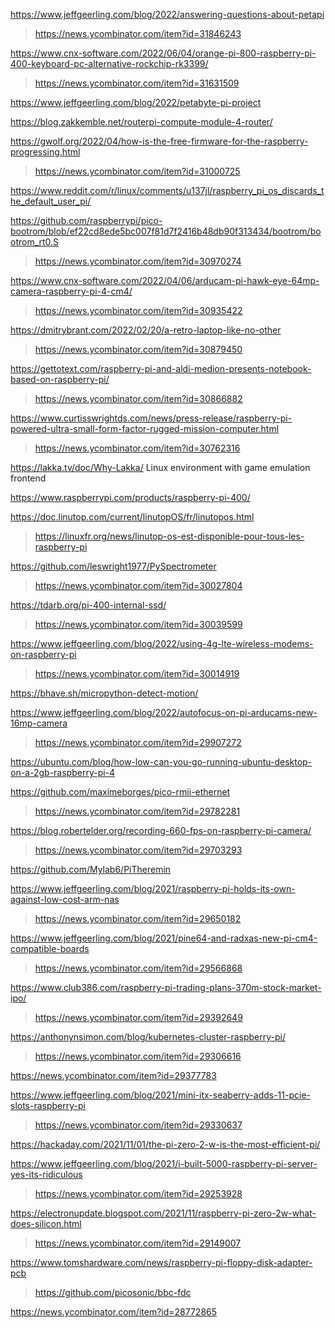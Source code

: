 https://www.jeffgeerling.com/blog/2022/answering-questions-about-petapi
> https://news.ycombinator.com/item?id=31846243

https://www.cnx-software.com/2022/06/04/orange-pi-800-raspberry-pi-400-keyboard-pc-alternative-rockchip-rk3399/
> https://news.ycombinator.com/item?id=31631509

https://www.jeffgeerling.com/blog/2022/petabyte-pi-project

https://blog.zakkemble.net/routerpi-compute-module-4-router/

https://gwolf.org/2022/04/how-is-the-free-firmware-for-the-raspberry-progressing.html
> https://news.ycombinator.com/item?id=31000725

https://www.reddit.com/r/linux/comments/u137jl/raspberry_pi_os_discards_the_default_user_pi/

https://github.com/raspberrypi/pico-bootrom/blob/ef22cd8ede5bc007f81d7f2416b48db90f313434/bootrom/bootrom_rt0.S
> https://news.ycombinator.com/item?id=30970274

https://www.cnx-software.com/2022/04/06/arducam-pi-hawk-eye-64mp-camera-raspberry-pi-4-cm4/
> https://news.ycombinator.com/item?id=30935422

https://dmitrybrant.com/2022/02/20/a-retro-laptop-like-no-other
> https://news.ycombinator.com/item?id=30879450

https://gettotext.com/raspberry-pi-and-aldi-medion-presents-notebook-based-on-raspberry-pi/
> https://news.ycombinator.com/item?id=30866882

https://www.curtisswrightds.com/news/press-release/raspberry-pi-powered-ultra-small-form-factor-rugged-mission-computer.html
> https://news.ycombinator.com/item?id=30762316

https://lakka.tv/doc/Why-Lakka/ Linux environment with game emulation frontend

https://www.raspberrypi.com/products/raspberry-pi-400/

https://doc.linutop.com/current/linutopOS/fr/linutopos.html
> https://linuxfr.org/news/linutop-os-est-disponible-pour-tous-les-raspberry-pi

https://github.com/leswright1977/PySpectrometer
> https://news.ycombinator.com/item?id=30027804

https://tdarb.org/pi-400-internal-ssd/
> https://news.ycombinator.com/item?id=30039599

https://www.jeffgeerling.com/blog/2022/using-4g-lte-wireless-modems-on-raspberry-pi
> https://news.ycombinator.com/item?id=30014919

https://bhave.sh/micropython-detect-motion/

https://www.jeffgeerling.com/blog/2022/autofocus-on-pi-arducams-new-16mp-camera
> https://news.ycombinator.com/item?id=29907272

https://ubuntu.com/blog/how-low-can-you-go-running-ubuntu-desktop-on-a-2gb-raspberry-pi-4

https://github.com/maximeborges/pico-rmii-ethernet
> https://news.ycombinator.com/item?id=29782281

https://blog.robertelder.org/recording-660-fps-on-raspberry-pi-camera/
> https://news.ycombinator.com/item?id=29703293

https://github.com/Mylab6/PiTheremin

https://www.jeffgeerling.com/blog/2021/raspberry-pi-holds-its-own-against-low-cost-arm-nas
> https://news.ycombinator.com/item?id=29650182

https://www.jeffgeerling.com/blog/2021/pine64-and-radxas-new-pi-cm4-compatible-boards
> https://news.ycombinator.com/item?id=29566868

https://www.club386.com/raspberry-pi-trading-plans-370m-stock-market-ipo/
> https://news.ycombinator.com/item?id=29392649

https://anthonynsimon.com/blog/kubernetes-cluster-raspberry-pi/
> https://news.ycombinator.com/item?id=29306616

https://news.ycombinator.com/item?id=29377783

https://www.jeffgeerling.com/blog/2021/mini-itx-seaberry-adds-11-pcie-slots-raspberry-pi
> https://news.ycombinator.com/item?id=29330637

https://hackaday.com/2021/11/01/the-pi-zero-2-w-is-the-most-efficient-pi/

https://www.jeffgeerling.com/blog/2021/i-built-5000-raspberry-pi-server-yes-its-ridiculous
> https://news.ycombinator.com/item?id=29253928

https://electronupdate.blogspot.com/2021/11/raspberry-pi-zero-2w-what-does-silicon.html
> https://news.ycombinator.com/item?id=29149007

https://www.tomshardware.com/news/raspberry-pi-floppy-disk-adapter-pcb
> https://github.com/picosonic/bbc-fdc

https://news.ycombinator.com/item?id=28772865